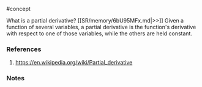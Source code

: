#concept

What is a partial derivative? [[SR/memory/6bU95MFx.md|>>]] Given a function of several variables, a partial derivative is the function's derivative with respect to one of those variables, while the others are held constant.


### References
1. https://en.wikipedia.org/wiki/Partial_derivative

### Notes




